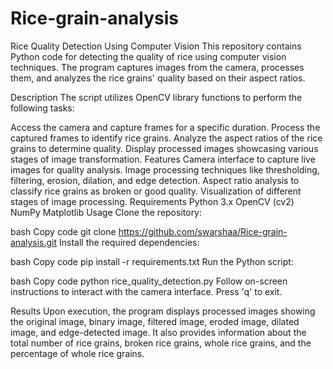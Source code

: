 # Rice-grain-analysis
 
Rice Quality Detection Using Computer Vision This repository contains Python code for detecting the quality of rice using computer vision techniques. The program captures images from the camera, processes them, and analyzes the rice grains' quality based on their aspect ratios.

Description The script utilizes OpenCV library functions to perform the following tasks:

Access the camera and capture frames for a specific duration. Process the captured frames to identify rice grains. Analyze the aspect ratios of the rice grains to determine quality. Display processed images showcasing various stages of image transformation. Features Camera interface to capture live images for quality analysis. Image processing techniques like thresholding, filtering, erosion, dilation, and edge detection. Aspect ratio analysis to classify rice grains as broken or good quality. Visualization of different stages of image processing. Requirements Python 3.x OpenCV (cv2) NumPy Matplotlib Usage Clone the repository:

bash Copy code git clone https://github.com/swarshaa/Rice-grain-analysis.git Install the required dependencies:

bash Copy code pip install -r requirements.txt Run the Python script:

bash Copy code python rice_quality_detection.py Follow on-screen instructions to interact with the camera interface. Press 'q' to exit.

Results Upon execution, the program displays processed images showing the original image, binary image, filtered image, eroded image, dilated image, and edge-detected image. It also provides information about the total number of rice grains, broken rice grains, whole rice grains, and the percentage of whole rice grains.
